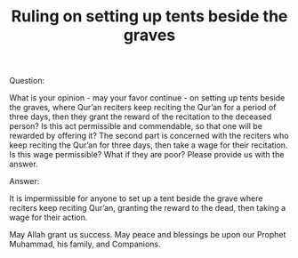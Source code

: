 ﻿---
layout: post
title: "Ruling on setting up tents beside the graves"
publisher: "alsalafiyyah@icloud.com"
source: "Fatwas of the Permanent Committee of KSA no.5848-1"
category: ["bidah", funerals]
hijri: Dhul-Qa'dah 25, 1441 AH
shaykhs: 
 - Shaykh Ibn Baz
 - Shaykh Abdullah ibn Ghudayyan
 - Shaykh Abdullah ibn Qa'ud
---

Question: 

What is your opinion - may your favor continue - on setting up tents beside the graves, where Qur’an reciters keep reciting the Qur’an for a period of three days, then they grant the reward of the recitation to the deceased person? Is this act permissible and commendable, so that one will be rewarded by offering it? The second part is concerned with the reciters who keep reciting the Qur’an for three days, then take a wage for their recitation. Is this wage permissible? What if they are poor? Please provide us with the answer.

Answer: 

It is impermissible for anyone to set up a tent beside the grave where reciters keep reciting Qur’an, granting the reward to the dead, then taking a wage for their action.

May Allah grant us success. May peace and blessings be upon our Prophet Muhammad, his family, and Companions. 
